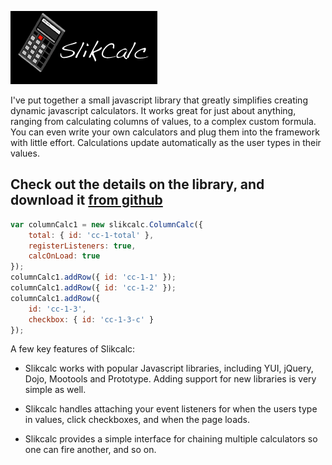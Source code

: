 [![Slikcalc - Easy Javascript Calculations][image]][slikcalc]

I've put together a small javascript library that greatly simplifies creating dynamic javascript calculators.  It works great for just about anything, ranging from calculating columns of values, to a complex custom formula.  You can even write your own calculators and plug them into the framework with little effort.  Calculations update automatically as the user types in their values.

## Check out the details on the library, and download it [from github][slikcalc]


```javascript
var columnCalc1 = new slikcalc.ColumnCalc({
	total: { id: 'cc-1-total' },
	registerListeners: true,
	calcOnLoad: true
});
columnCalc1.addRow({ id: 'cc-1-1' });
columnCalc1.addRow({ id: 'cc-1-2' });
columnCalc1.addRow({
	id: 'cc-1-3',
	checkbox: { id: 'cc-1-3-c' }
});
```

A few key features of Slikcalc:

+	Slikcalc works with popular Javascript libraries, including YUI, jQuery, Dojo, Mootools and Prototype.  Adding support for new libraries is very simple as well.

+	Slikcalc handles attaching your event listeners for when the users type in values, click checkboxes, and when the page loads.


+	Slikcalc provides a simple interface for chaining multiple calculators so one can fire another, and so on.

[image]: /images/slikcalc-logo.gif
[slikcalc]: https://github.com/selfcontained/slikcalc/
